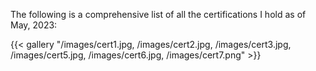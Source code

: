 The following is a comprehensive list of all the certifications I hold as of May, 2023:

{{< gallery "/images/cert1.jpg, /images/cert2.jpg, /images/cert3.jpg, /images/cert5.jpg, /images/cert6.jpg, /images/cert7.png" >}}
